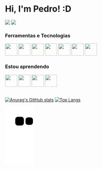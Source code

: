 # **Hi, I'm Pedro! :D**

<a href="https://www.linkedin.com/in/pedro-ribeiro-328375220" target="_blank"><img src="https://img.shields.io/badge/-LinkedIn-%230077B5?style=for-the-badge&logo=linkedin&logoColor=white" target="_blank"></a>
<a href = "mailto:pedronkdarck@gmail.com" ><img src="https://img.shields.io/badge/Gmail-D14836?style=for-the-badge&logo=gmail&logoColor=white" target="_blank" ></a>

### Ferramentas e Tecnologias
<div display="flex">
<img src="https://cdn.jsdelivr.net/gh/devicons/devicon/icons/html5/html5-original.svg" width="40" height="40"/>
<img src="https://cdn.jsdelivr.net/gh/devicons/devicon/icons/javascript/javascript-original.svg" width="40" height="40"/>
<img src="https://cdn.jsdelivr.net/gh/devicons/devicon/icons/css3/css3-original.svg" width="40" height="40"/>
<img src="https://cdn.jsdelivr.net/gh/devicons/devicon/icons/sass/sass-original.svg" width="40" height="40"/>
<img src="https://cdn.jsdelivr.net/gh/devicons/devicon/icons/git/git-original.svg" width="40" height="40"/>
<img src="https://cdn.jsdelivr.net/gh/devicons/devicon/icons/nodejs/nodejs-original.svg" width="40" height="40"/>
<img src="https://cdn.jsdelivr.net/gh/devicons/devicon/icons/vscode/vscode-original.svg" width="40" height="40"/>
</div>

### Estou aprendendo
<div display="flex">
 <img src="https://cdn.jsdelivr.net/gh/devicons/devicon/icons/react/react-original-wordmark.svg" width="40" height="40"/>
 <img src="https://cdn.jsdelivr.net/gh/devicons/devicon/icons/sqlite/sqlite-original.svg" width="40" height="40"/>
 <img src="https://cdn.jsdelivr.net/gh/devicons/devicon/icons/electron/electron-original.svg" width="40" height="40"/>
 <img src="https://cdn.jsdelivr.net/gh/devicons/devicon/icons/typescript/typescript-plain.svg" width="40" height="40"/>
</div>

  <br>

[![Anurag's GitHub stats](https://github-readme-stats.vercel.app/api?username=DarkNightDlc&layout=compact&langs_count=7&theme=darcula )](https://github.com/DarkNightDlc/github-readme-stats )
[![Top Langs](https://github-readme-stats.vercel.app/api/top-langs/?username=DarkNightDlc&show_icons=true&theme=darcula&include_all_commits=true&count_private=true)](https://github.com/DarkNightDlc/github-readme-stats)

 ![Snake animation](https://github.com/DarkNightDlc/DarkNightDlc/blob/output/github-contribution-grid-snake.svg)
<!--
**DarkNightDlc/DarkNightDlc** is a ✨ _special_ ✨ repository because its `README.md` (this file) appears on your GitHub profile.

Here are some ideas to get you started:

- 🔭 I’m currently working on ...
- 🌱 I’m currently learning ...
- 👯 I’m looking to collaborate on ...
- 🤔 I’m looking for help with ...
- 💬 Ask me about ...
- 📫 How to reach me: ...
- 😄 Pronouns: ...
- ⚡ Fun fact: ...
-->
